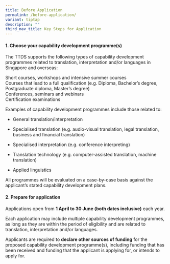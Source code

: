```yaml
---
title: Before Application
permalink: /before-application/
variant: tiptap
description: ""
third_nav_title: Key Steps for Application
---
```

<h4><strong>1. Choose your capability development programme(s)</strong></h4>
<p>The TTDS supports the following types of capability development programmes
related to translation, interpretation and/or languages in Singapore and
overseas:</p>
<div class="isomer-card-grid">
<div class="isomer-card">
<div class="isomer-card-body">
<div class="isomer-card-title">Short courses, workshops and intensive summer courses</div>
</div>
</div>
<div class="isomer-card">
<div class="isomer-card-body">
<div class="isomer-card-title">Courses that lead to a full qualification (e.g. Diploma, Bachelor’s degree,
Postgraduate diploma, Master’s degree)</div>
</div>
</div>
<div class="isomer-card">
<div class="isomer-card-body">
<div class="isomer-card-title">Conferences, seminars and webinars</div>
</div>
</div>
<div class="isomer-card">
<div class="isomer-card-body">
<div class="isomer-card-title">Certification examinations</div>
</div>
</div>
</div>
<p>Examples of capability development programmes include those related to:</p>
<ul data-tight="true" class="tight">
<li>
<p>General translation/interpretation</p>
</li>
<li>
<p>Specialised translation (e.g. audio-visual translation, legal translation,
business and financial translation)</p>
</li>
<li>
<p>Specialised interpretation (e.g. conference interpreting)</p>
</li>
<li>
<p>Translation technology (e.g. computer-assisted translation, machine translation)</p>
</li>
<li>
<p>Applied linguistics</p>
</li>
</ul>
<p>All programmes will be evaluated on a case-by-case basis against the applicant’s
stated capability development plans.</p>
<h4><strong>2. Prepare for application</strong></h4>
<p>Applications open from <strong>1 April to 30 June (both dates inclusive)</strong> each
year.</p>
<p>Each application may include multiple capability development programmes,
as long as they are within the period of eligibility and are related to
translation, interpretation and/or languages.</p>
<p>Applicants are required to <strong>declare other sources of funding</strong> for
the proposed capability development programme(s), including funding that
has been received and funding that the applicant is applying for, or intends
to apply for.</p>